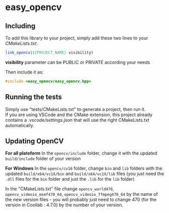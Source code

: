 # easy_opencv

## Including

To add this library to your project, simply add these two lines to your *CMakeLists.txt*:
```cmake
link_opencv(${PROJECT_NAME} visibility)
```
**visibility** parameter can be PUBLIC or PRIVATE according your needs

Then include it as:
```cpp
#include <easy_opencv/easy_opencv.hpp>
```

## Running the tests

Simply use "tests/CMakeLists.txt" to generate a project, then run it.<br/>
If you are using VSCode and the CMake extension, this project already contains a *.vscode/settings.json* that will use the right CMakeLists.txt automatically.



## Updating OpenCV

**For all plateform**
In the `opencv/include` folder, change it with the updated `build/include` folder of your version

**For Windows**
In the `opencv/cv16` folder, change `bin` and `lib` folders with the updated `build/x64/vc1X/bin` and `build/x64/vc1X/lib` files (you just need the `.dll` files for the `bin` folder and just the `.lib` for the `lib` folder)

In the "CMakeLists.txt" file change `opencv_world470`, `opencv_videoio_msmf470_64`, `opencv_videoio_ffmpeg470_64` by the name of the new version files - you will probably just need to change 470 (for the version in Coollab : 4.7.0) by the number of your version.